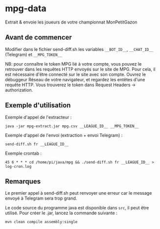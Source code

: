 # mpg-data
Extrait &amp; envoie les joueurs de votre championnat MonPetitGazon

## Avant de commencer
Modifier dans le fichier send-diff.sh les variables `__BOT_ID__`, `__CHAT_ID__` (Telegram) et `__MPG_TOKEN__`

NB: pour connaître le token MPG lié à votre compte, vous pouvez le retrouver dans les requêtes HTTP envoyés sur le site de MPG.
Pour cela, il est nécessaire d'être connecté sur le site avec son compte.
Ouvrez le débuggeur Réseau de votre navigateur, et regardez les entêtes d'une requête HTTP. Vous trouverez le token dans Request Headers -> authorization.

## Exemple d'utilisation
Exemple d'appel de l'extracteur :
```
java -jar mpg-extract.jar mpg.csv __LEAGUE_ID__ __MPG_TOKEN__
```

Exemple d'appel de l'envoi (extraction + envoi Telegram) :
```
send-diff.sh fr __LEAGUE_ID__
```

Exemple crontab :
```
45 6 * * * cd /home/pi/java/mpg && ./send-diff.sh fr __LEAGUE_ID__ > log-cron.log
```

## Remarques
Le premier appel à send-diff.sh peut renvoyer une erreur car le message envoyé à Telegram sera trop grand.

Le code source du programme java est disponible dans `src`, il peut être utilisé. Pour créer le .jar, lancez la commande suivante :
```
mvn clean compile assembly:single
```